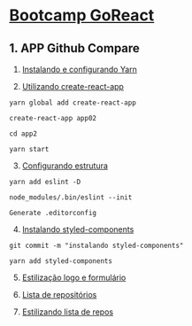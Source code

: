 # [Bootcamp GoReact](https://rocketseat.com.br/bootcamp)

## 1. APP Github Compare

1. [Instalando e configurando Yarn](https://yarnpkg.com/en/docs/install#mac-stable)

2. [Utilizando create-react-app](https://github.com/GiammaCarioca/go-react-mod02/tree/a2038b6443abc53852394541bd769d61f0f8039b)

```
yarn global add create-react-app

create-react-app app02

cd app2

yarn start
```

3. [Configurando estrutura](https://github.com/GiammaCarioca/go-react-mod02/tree/6cccd29696a8fc641c2247c55a36e1b83329a89a)

```
yarn add eslint -D

node_modules/.bin/eslint --init

Generate .editorconfig
```

4. [Instalando styled-components](https://github.com/GiammaCarioca/go-react-mod02/tree/ed7b799911613d442abe3aa95f6e611d39cca603)

```
git commit -m "instalando styled-components"

yarn add styled-components
```

5. [Estilização logo e formulário](https://github.com/GiammaCarioca/go-react-mod02/tree/1b292d8a137a5c4714758a8040a9c490b6a35503)

6. [Lista de repositórios](https://github.com/GiammaCarioca/go-react-mod02/tree/7b2a304a730b813fbd29efcbe6b0da11add56d5a)

7. [Estilizando lista de repos](https://github.com/GiammaCarioca/go-react-mod02/tree/f9c6e067e3f030d0afdf54e0dde42d1855219749)
